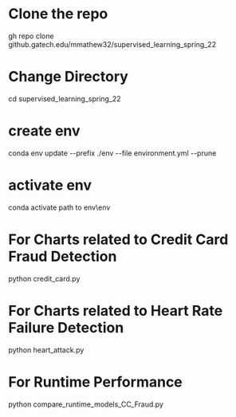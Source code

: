 # Clone the repo
gh repo clone github.gatech.edu/mmathew32/supervised_learning_spring_22

# Change Directory
cd supervised_learning_spring_22

# create env
conda env update --prefix ./env --file environment.yml  --prune

# activate env
conda activate path to env\env

# For Charts related to Credit Card Fraud Detection
python credit_card.py 


# For Charts related to Heart Rate Failure Detection
python heart_attack.py



# For Runtime Performance
python compare_runtime_models_CC_Fraud.py
